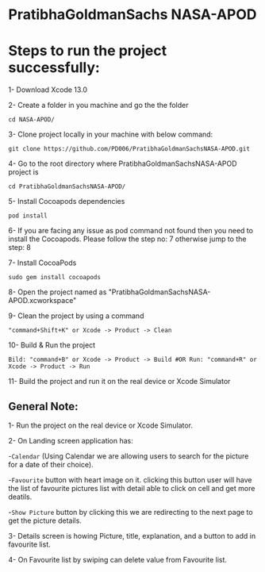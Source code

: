 # PratibhaGoldmanSachs NASA-APOD

# Steps to run the project successfully:

1- Download Xcode 13.0

2- Create a folder in you machine and go the the folder

   `cd NASA-APOD/`
   
3- Clone project locally in your machine with below command:

    git clone https://github.com/PD006/PratibhaGoldmanSachsNASA-APOD.git
   
4- Go to the root directory where PratibhaGoldmanSachsNASA-APOD project is 

    cd PratibhaGoldmanSachsNASA-APOD/
   
5- Install Cocoapods dependencies

    pod install
   
6- If you are facing any issue as pod command not found then you need to install the Cocoapods. Please follow the step no: 7 otherwise jump to the step: 8

7- Install CocoaPods

    sudo gem install cocoapods
   
8- Open the project named as "PratibhaGoldmanSachsNASA-APOD.xcworkspace"

9- Clean the project by using a command
   
   `"command+Shift+K" or Xcode -> Product -> Clean`
   
10- Build & Run the project

   `Bild: "command+B" or Xcode -> Product -> Build #OR
    Run: "command+R" or Xcode -> Product -> Run`
    
11- Build the project and run it on the real device or Xcode Simulator


## General Note:

1- Run the project on the real device or Xcode Simulator.

2- On Landing screen application has:

-`Calendar` (Using Calendar we are allowing users to search for the picture for a date of their choice).

-`Favourite` button with heart image on it. clicking this button user will have the list of favourite pictures list with detail able to click on cell and get more deatils. 

-`Show Picture` button by clicking this we are redirecting to the next page to get the picture details.

3- Details screen is howing Picture, title, explanation, and a button to add in favourite list.

4- On Favourite list by swiping can delete value from Favourite list.


